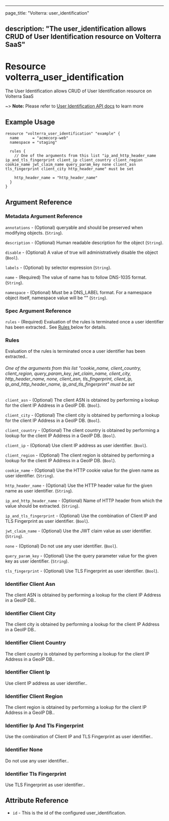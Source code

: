 ---

page_title: "Volterra: user_identification"

description: "The user_identification allows CRUD of User Identification resource on Volterra SaaS"
---------------------------------------------------------------------------------------------------

Resource volterra_user_identification
=====================================

The User Identification allows CRUD of User Identification resource on Volterra SaaS

~> **Note:** Please refer to [User Identification API docs](https://docs.cloud.f5.com/docs/api/user-identification) to learn more

Example Usage
-------------

```hcl
resource "volterra_user_identification" "example" {
  name      = "acmecorp-web"
  namespace = "staging"

  rules {
    // One of the arguments from this list "ip_and_http_header_name ip_and_tls_fingerprint client_ip client_country client_region cookie_name jwt_claim_name query_param_key none client_asn tls_fingerprint client_city http_header_name" must be set

    http_header_name = "http_header_name"
  }
}

```

Argument Reference
------------------

### Metadata Argument Reference

`annotations` - (Optional) queryable and should be preserved when modifying objects. (`String`).

`description` - (Optional) Human readable description for the object (`String`).

`disable` - (Optional) A value of true will administratively disable the object (`Bool`).

`labels` - (Optional) by selector expression (`String`).

`name` - (Required) The value of name has to follow DNS-1035 format. (`String`).

`namespace` - (Optional) Must be a DNS_LABEL format. For a namespace object itself, namespace value will be "" (`String`).

### Spec Argument Reference

`rules` - (Required) Evaluation of the rules is terminated once a user identifier has been extracted.. See [Rules ](#rules) below for details.

### Rules

Evaluation of the rules is terminated once a user identifier has been extracted..

###### One of the arguments from this list "cookie_name, client_country, client_region, query_param_key, jwt_claim_name, client_city, http_header_name, none, client_asn, tls_fingerprint, client_ip, ip_and_http_header_name, ip_and_tls_fingerprint" must be set

`client_asn` - (Optional) The client ASN is obtained by performing a lookup for the client IP Address in a GeoIP DB. (`Bool`).

`client_city` - (Optional) The client city is obtained by performing a lookup for the client IP Address in a GeoIP DB. (`Bool`).

`client_country` - (Optional) The client country is obtained by performing a lookup for the client IP Address in a GeoIP DB. (`Bool`).

`client_ip` - (Optional) Use client IP address as user identifier. (`Bool`).

`client_region` - (Optional) The client region is obtained by performing a lookup for the client IP Address in a GeoIP DB. (`Bool`).

`cookie_name` - (Optional) Use the HTTP cookie value for the given name as user identifier. (`String`).

`http_header_name` - (Optional) Use the HTTP header value for the given name as user identifier. (`String`).

`ip_and_http_header_name` - (Optional) Name of HTTP header from which the value should be extracted. (`String`).

`ip_and_tls_fingerprint` - (Optional) Use the combination of Client IP and TLS Fingerprint as user identifier. (`Bool`).

`jwt_claim_name` - (Optional) Use the JWT claim value as user identifier. (`String`).

`none` - (Optional) Do not use any user identifier. (`Bool`).

`query_param_key` - (Optional) Use the query parameter value for the given key as user identifier. (`String`).

`tls_fingerprint` - (Optional) Use TLS Fingerprint as user identifier. (`Bool`).

### Identifier Client Asn

The client ASN is obtained by performing a lookup for the client IP Address in a GeoIP DB..

### Identifier Client City

The client city is obtained by performing a lookup for the client IP Address in a GeoIP DB..

### Identifier Client Country

The client country is obtained by performing a lookup for the client IP Address in a GeoIP DB..

### Identifier Client Ip

Use client IP address as user identifier..

### Identifier Client Region

The client region is obtained by performing a lookup for the client IP Address in a GeoIP DB..

### Identifier Ip And Tls Fingerprint

Use the combination of Client IP and TLS Fingerprint as user identifier..

### Identifier None

Do not use any user identifier..

### Identifier Tls Fingerprint

Use TLS Fingerprint as user identifier..

Attribute Reference
-------------------

-	`id` - This is the id of the configured user_identification.
